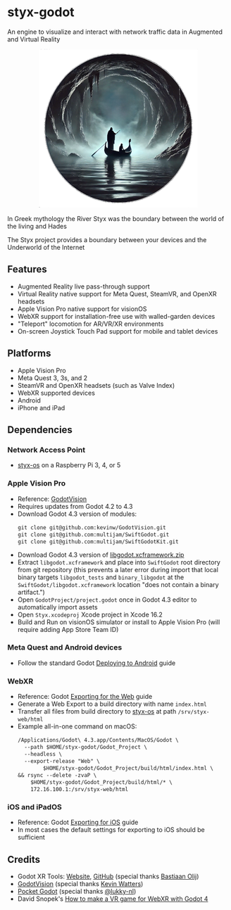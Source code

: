 # styx-godot

An engine to visualize and interact with network traffic data in Augmented and Virtual Reality

<div style="text-align:center;">
  <img src="docs/images/styx-360x360.png" alt="Styx Logo" width="360"/>
</div>

In Greek mythology the River Styx was the boundary between the world of the living and Hades

The Styx project provides a boundary between your devices and the Underworld of the Internet

## Features
- Augmented Reality live pass-through support
- Virtual Reality native support for Meta Quest, SteamVR, and OpenXR headsets
- Apple Vision Pro native support for visionOS
- WebXR support for installation-free use with walled-garden devices
- "Teleport" locomotion for AR/VR/XR environments
- On-screen Joystick Touch Pad support for mobile and tablet devices

## Platforms
- Apple Vision Pro
- Meta Quest 3, 3s, and 2
- SteamVR and OpenXR headsets (such as Valve Index)
- WebXR supported devices
- Android
- iPhone and iPad

## Dependencies

### Network Access Point
- [styx-os](https://github.com/Jigsaw-Studio/styx-os) on a Raspberry Pi 3, 4, or 5

### Apple Vision Pro
- Reference: [GodotVision](https://godot.vision/)
- Requires updates from Godot 4.2 to 4.3
- Download Godot 4.3 version of modules:
    ```
    git clone git@github.com:kevinw/GodotVision.git
    git clone git@github.com:multijam/SwiftGodot.git
    git clone git@github.com:multijam/SwiftGodotKit.git
    ```
- Download Godot 4.3 version of [libgodot.xcframework.zip](https://github.com/multijam/SwiftGodot/releases/download/4.3.0/libgodot.xcframework.zip)
- Extract `libgodot.xcframework` and place into `SwiftGodot` root directory from git repository (this prevents a later error during import that local binary targets `libgodot_tests` and `binary_libgodot` at the `SwiftGodot/libgodot.xcframework` location "does not contain a binary artifact.")
- Open `GodotProject/project.godot` once in Godot 4.3 editor to automatically import assets
- Open `Styx.xcodeproj` Xcode project in Xcode 16.2
- Build and Run on visionOS simulator or install to Apple Vision Pro (will require adding App Store Team ID)

### Meta Quest and Android devices
- Follow the standard Godot [Deploying to Android](https://docs.godotengine.org/en/stable/tutorials/xr/deploying_to_android.html) guide

### WebXR
- Reference: Godot [Exporting for the Web](https://docs.godotengine.org/en/stable/tutorials/export/exporting_for_web.html) guide
- Generate a Web Export to a build directory with name `index.html`
- Transfer all files from build directory to [styx-os](https://github.com/Jigsaw-Studio/styx-os) at path `/srv/styx-web/html`
- Example all-in-one command on macOS:
    ```
    /Applications/Godot\ 4.3.app/Contents/MacOS/Godot \
  	  --path $HOME/styx-godot/Godot_Project \
  	  --headless \
  	  --export-release "Web" \
            $HOME/styx-godot/Godot_Project/build/html/index.html \
    && rsync --delete -zvaP \
        $HOME/styx-godot/Godot_Project/build/html/* \
        172.16.100.1:/srv/styx-web/html
    ```

### iOS and iPadOS
- Reference: Godot [Exporting for iOS](https://docs.godotengine.org/en/stable/tutorials/export/exporting_for_ios.html) guide
- In most cases the default settings for exporting to iOS should be sufficient

## Credits
- Godot XR Tools: [Website](https://godotvr.github.io/godot-xr-tools/), [GitHub](https://github.com/GodotVR/godot-xr-tools) (special thanks [Bastiaan Olij](https://github.com/BastiaanOlij))
- [GodotVision](https://godot.vision/) (special thanks [Kevin Watters](https://github.com/kevinw))
- [Pocket Godot](https://github.com/lukky-nl/Pocket-Godot) (special thanks [@lukky-nl](https://github.com/lukky-nl))
- David Snopek's [How to make a VR game for WebXR with Godot 4](https://www.snopekgames.com/tutorial/2023/how-make-vr-game-webxr-godot-4)
